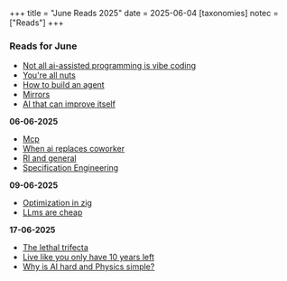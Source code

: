 +++
title = "June Reads 2025"
date = 2025-06-04
[taxonomies]
notec = ["Reads"]
+++

### Reads for June

- [Not all ai-assisted programming is vibe coding](https://simonwillison.net/2025/Mar/19/vibe-coding/)
- [You're all nuts](https://fly.io/blog/youre-all-nuts/)
- [How to build an agent](https://ampcode.com/how-to-build-an-agent)
- [Mirrors](https://ghuntley.com/mirrors/)
- [AI that can improve itself](https://richardcsuwandi.github.io/blog/2025/dgm/)

**06-06-2025**
- [Mcp](https://ghuntley.com/mcp/)
- [When ai replaces coworker](https://time.com/7289692/when-ai-replaces-workers/)
- [Rl and general](https://www.artfintel.com/p/reinforcement-learning-and-general)
- [Specification Engineering](https://www.joshuapurtell.com/posts/spec_eng/)


**09-06-2025**
- [Optimization in zig](https://alloc.dev/2025/06/07/zig_optimization)
- [LLms are cheap](https://www.snellman.net/blog/archive/2025-06-02-llms-are-cheap/)

**17-06-2025**
- [The lethal trifecta](https://simonwillison.net/2025/Jun/16/the-lethal-trifecta/)
- [Live like you only have 10 years left](https://themoralcircle.substack.com/p/live-like-you-only-have-10-years?t=lLXTEW8kyYNdOUihFmjkEw&s=09)
- [Why is AI hard and Physics simple?](https://arxiv.org/abs/2104.00008)